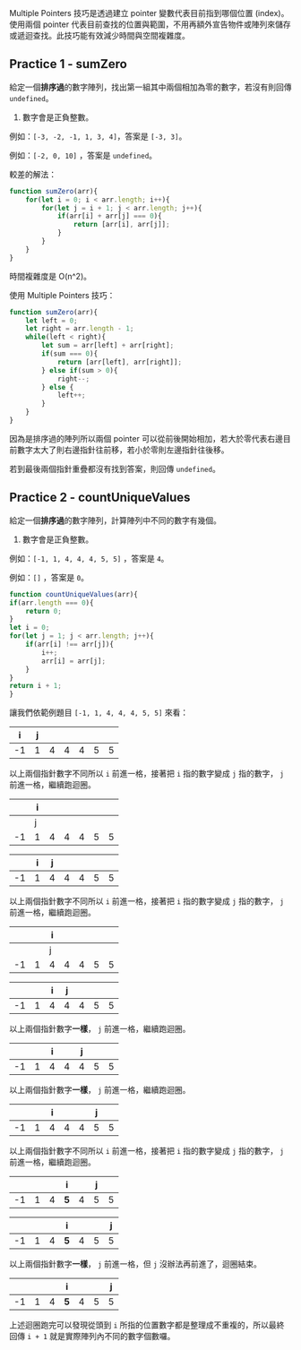 <!-- Day 5 BO5-2 - Multiple Pointers -->

Multiple Pointers 技巧是透過建立 pointer 變數代表目前指到哪個位置 (index)。使用兩個 pointer 代表目前查找的位置與範圍，不用再額外宣告物件或陣列來儲存或遞迴查找。此技巧能有效減少時間與空間複雜度。

## Practice 1 - sumZero

給定一個**排序過**的數字陣列，找出第一組其中兩個相加為零的數字，若沒有則回傳 `undefined`。

1. 數字會是正負整數。

例如：`[-3, -2, -1, 1, 3, 4]`，答案是 `[-3, 3]`。

例如：`[-2, 0, 10]` ，答案是 `undefined`。

較差的解法：

```js
function sumZero(arr){
    for(let i = 0; i < arr.length; i++){
        for(let j = i + 1; j < arr.length; j++){
            if(arr[i] + arr[j] === 0){
                return [arr[i], arr[j]];
            }
        }
    }
}
```

時間複雜度是 O(n^2)。

使用 Multiple Pointers 技巧：

```js
function sumZero(arr){
    let left = 0;
    let right = arr.length - 1;
    while(left < right){
        let sum = arr[left] + arr[right];
        if(sum === 0){
            return [arr[left], arr[right]];
        } else if(sum > 0){
            right--;
        } else {
            left++;
        }
    }
}
```

因為是排序過的陣列所以兩個 pointer 可以從前後開始相加，若大於零代表右邊目前數字太大了則右邊指針往前移，若小於零則左邊指針往後移。

若到最後兩個指針重疊都沒有找到答案，則回傳 `undefined`。

## Practice 2 - countUniqueValues

給定一個**排序過**的數字陣列，計算陣列中不同的數字有幾個。

1. 數字會是正負整數。

例如：`[-1, 1, 4, 4, 4, 5, 5]` ，答案是 `4`。

例如：`[]` ，答案是 `0`。

```js
function countUniqueValues(arr){
if(arr.length === 0){
    return 0;
}
let i = 0;
for(let j = 1; j < arr.length; j++){
    if(arr[i] !== arr[j]){
        i++;
        arr[i] = arr[j];
    }
}
return i + 1;
}
```

讓我們依範例題目 `[-1, 1, 4, 4, 4, 5, 5]` 來看：

| i | j |  |  |  |  |  |
|---|---|---|---|---|---|---|
| -1 | 1 | 4 | 4 | 4 | 5 | 5 |

以上兩個指針數字不同所以 `i` 前進一格，接著把 `i` 指的數字變成 `j` 指的數字， `j` 前進一格，繼續跑迴圈。

|  | i |  |  |  |  |  |
|---|---|---|---|---|---|---|
|  | j |  |  |  |  |  |
| -1 | 1 | 4 | 4 | 4 | 5 | 5 |

|  | i | j |  |  |  |  |
|---|---|---|---|---|---|---|
| -1 | 1 | 4 | 4 | 4 | 5 | 5 |

以上兩個指針數字不同所以 `i` 前進一格，接著把 `i` 指的數字變成 `j` 指的數字， `j` 前進一格，繼續跑迴圈。

|  |  | i |  |  |  |  |
|---|---|---|---|---|---|---|
|  |  | j |  |  |  |  |
| -1 | 1 | 4 | 4 | 4 | 5 | 5 |

|  |  | i | j |  |  |  |
|---|---|---|---|---|---|---|
| -1 | 1 | 4 | 4 | 4 | 5 | 5 |

以上兩個指針數字**一樣**， `j` 前進一格，繼續跑迴圈。

|  |  | i |  | j |  |  |
|---|---|---|---|---|---|---|
| -1 | 1 | 4 | 4 | 4 | 5 | 5 |

以上兩個指針數字**一樣**， `j` 前進一格，繼續跑迴圈。

|  |  | i |  |  | j |  |
|---|---|---|---|---|---|---|
| -1 | 1 | 4 | 4 | 4 | 5 | 5 |

以上兩個指針數字不同所以 `i` 前進一格，接著把 `i` 指的數字變成 `j` 指的數字， `j` 前進一格，繼續跑迴圈。

|  |  |  | i |  | j |  |
|---|---|---|---|---|---|---|
| -1 | 1 | 4 | **5** | 4 | 5 | 5 |

|  |  |  | i |  |  | j |
|---|---|---|---|---|---|---|
| -1 | 1 | 4 | **5** | 4 | 5 | 5 |

以上兩個指針數字**一樣**， `j` 前進一格，但 `j` 沒辦法再前進了，迴圈結束。

|  |  |  | i |  |  | j |
|---|---|---|---|---|---|---|
| -1 | 1 | 4 | **5** | 4 | 5 | 5 |

上述迴圈跑完可以發現從頭到 `i` 所指的位置數字都是整理成不重複的，所以最終回傳 `i + 1` 就是實際陣列內不同的數字個數囉。
